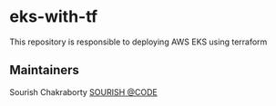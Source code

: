 # eks-with-tf
This repository is responsible to deploying AWS EKS using terraform

## Maintainers
Sourish Chakraborty [SOURISH @CODE](https://www.sourishchakraborty.com/)
